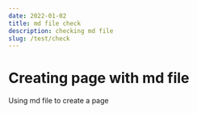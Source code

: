 ```yaml
---
date: 2022-01-02
title: md file check
description: checking md file
slug: /test/check
---
```


# Creating page with md file

Using md file to create a page
